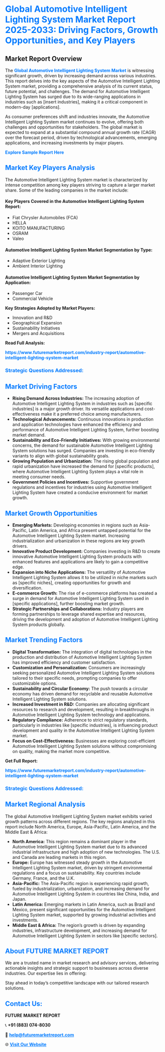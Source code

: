<h1 style="color: #007BFF;">Global Automotive Intelligent Lighting System Market Report 2025-2033: Driving Factors, Growth Opportunities, and Key Players</h1>

<section id="overview">
<h2>Market Report Overview</h2>
<p>The <a href="https://www.futuremarketreport.com/industry-report/automotive-intelligent-lighting-system-market" style="color: #007BFF; text-decoration: none;"><strong>Global Automotive Intelligent Lighting System Market</strong></a> is witnessing significant growth, driven by increasing demand across various industries. This report delves into the key aspects of the Automotive Intelligent Lighting System market, providing a comprehensive analysis of its current status, future potential, and challenges. The demand for Automotive Intelligent Lighting System has surged due to its wide-ranging applications in industries such as [insert industries], making it a critical component in modern-day [applications].</p>
<p>As consumer preferences shift and industries innovate, the Automotive Intelligent Lighting System market continues to evolve, offering both challenges and opportunities for stakeholders. The global market is expected to expand at a substantial compound annual growth rate (CAGR) over the forecast period, driven by technological advancements, emerging applications, and increasing investments by major players.</p>
</section>

<section id="overview">
<p><a href="https://www.futuremarketreport.com/request-sample/reportId=48279" style="color: #007BFF; text-decoration: none;"><strong>Explore Sample Report Here</strong></a></p>
</section>

<section id="key-players">
<h2 style="color: #007BFF;">Market Key Players Analysis</h2>
<p>The Automotive Intelligent Lighting System market is characterized by intense competition among key players striving to capture a larger market share. Some of the leading companies in the market include:</p>
<h4>Key Players Covered in the Automotive Intelligent Lighting System Report:</h4>
<ul><li>Fiat Chrysler Automobiles (FCA)</li><li>HELLA</li><li>KOITO MANUFACTURING</li><li>OSRAM</li><li>Valeo</li></ul>
<h4>Automotive Intelligent Lighting System Market Segmentation by Type:</h4>
<ul><li>Adaptive Exterior Lighting</li><li>Ambient Interior Lighting</li></ul>

<h4>Automotive Intelligent Lighting System Market Segmentation by Application:</h4>
<ul><li>Passenger Car</li><li>Commercial Vehicle</li></ul>
<p><strong>Key Strategies Adopted by Market Players:</strong></p>
<ul>
<li>Innovation and R&D</li>
<li>Geographical Expansion</li>
<li>Sustainability Initiatives</li>
<li>Mergers and Acquisitions</li>
</ul>
</section>

<section>
<p><strong>Read Full Analysis: </strong></p><a href="https://www.futuremarketreport.com/industry-report/automotive-intelligent-lighting-system-market" style="color: #007BFF; text-decoration: none;"><strong>https://www.futuremarketreport.com/industry-report/automotive-intelligent-lighting-system-market</strong></a>
<h3 style="color: #007BFF;">Strategic Questions Addressed:</h3>
</section>

<section id="driving-factors">
<h2 style="color: #007BFF;">Market Driving Factors</h2>
<ul>
<li><strong>Rising Demand Across Industries:</strong> The increasing adoption of Automotive Intelligent Lighting System in industries such as [specific industries] is a major growth driver. Its versatile applications and cost-effectiveness make it a preferred choice among manufacturers.</li>
<li><strong>Technological Advancements:</strong> Continuous innovations in production and application technologies have enhanced the efficiency and performance of Automotive Intelligent Lighting System, further boosting market demand.</li>
<li><strong>Sustainability and Eco-Friendly Initiatives:</strong> With growing environmental concerns, the demand for sustainable Automotive Intelligent Lighting System solutions has surged. Companies are investing in eco-friendly variants to align with global sustainability goals.</li>
<li><strong>Growing Population and Urbanization:</strong> The rising global population and rapid urbanization have increased the demand for [specific products], where Automotive Intelligent Lighting System plays a vital role in meeting consumer needs.</li>
<li><strong>Government Policies and Incentives:</strong> Supportive government regulations and incentives for industries using Automotive Intelligent Lighting System have created a conducive environment for market growth.</li>
</ul>
</section>

<section id="growth-opportunities">
<h2 style="color: #007BFF;">Market Growth Opportunities</h2>
<ul>
<li><strong>Emerging Markets:</strong> Developing economies in regions such as Asia-Pacific, Latin America, and Africa present untapped potential for the Automotive Intelligent Lighting System market. Increasing industrialization and urbanization in these regions are key growth drivers.</li>
<li><strong>Innovative Product Development:</strong> Companies investing in R&D to create innovative Automotive Intelligent Lighting System products with enhanced features and applications are likely to gain a competitive edge.</li>
<li><strong>Expansion into Niche Applications:</strong> The versatility of Automotive Intelligent Lighting System allows it to be utilized in niche markets such as [specific niches], creating opportunities for growth and diversification.</li>
<li><strong>E-commerce Growth:</strong> The rise of e-commerce platforms has created a surge in demand for Automotive Intelligent Lighting System used in [specific applications], further boosting market growth.</li>
<li><strong>Strategic Partnerships and Collaborations:</strong> Industry players are forming partnerships to leverage shared expertise and resources, driving the development and adoption of Automotive Intelligent Lighting System products globally.</li>
</ul>
</section>

<section id="trending-factors">
<h2 style="color: #007BFF;">Market Trending Factors</h2>
<ul>
<li><strong>Digital Transformation:</strong> The integration of digital technologies in the production and distribution of Automotive Intelligent Lighting System has improved efficiency and customer satisfaction.</li>
<li><strong>Customization and Personalization:</strong> Consumers are increasingly seeking personalized Automotive Intelligent Lighting System solutions tailored to their specific needs, prompting companies to offer customizable options.</li>
<li><strong>Sustainability and Circular Economy:</strong> The push towards a circular economy has driven demand for recyclable and reusable Automotive Intelligent Lighting System solutions.</li>
<li><strong>Increased Investment in R&D:</strong> Companies are allocating significant resources to research and development, resulting in breakthroughs in Automotive Intelligent Lighting System technology and applications.</li>
<li><strong>Regulatory Compliance:</strong> Adherence to strict regulatory standards, particularly in industries like [specific industries], is influencing product development and quality in the Automotive Intelligent Lighting System market.</li>
<li><strong>Focus on Cost-Effectiveness:</strong> Businesses are exploring cost-efficient Automotive Intelligent Lighting System solutions without compromising on quality, making the market more competitive.</li>
</ul>
</section>

<section>
<p><strong>Get Full Report: </strong></p><a href="https://www.futuremarketreport.com/industry-report/automotive-intelligent-lighting-system-market" style="color: #007BFF; text-decoration: none;"><strong>https://www.futuremarketreport.com/industry-report/automotive-intelligent-lighting-system-market</strong></a>
<h3 style="color: #007BFF;">Strategic Questions Addressed:</h3>
</section>


<section id="regional-analysis">
<h2 style="color: #007BFF;">Market Regional Analysis</h2>
<p>The global Automotive Intelligent Lighting System market exhibits varied growth patterns across different regions. The key regions analyzed in this report include North America, Europe, Asia-Pacific, Latin America, and the Middle East & Africa:</p>
<ul>
<li><strong>North America:</strong> This region remains a dominant player in the Automotive Intelligent Lighting System market due to its advanced industrial infrastructure and high adoption of new technologies. The U.S. and Canada are leading markets in this region.</li>
<li><strong>Europe:</strong> Europe has witnessed steady growth in the Automotive Intelligent Lighting System market, driven by stringent environmental regulations and a focus on sustainability. Key countries include Germany, France, and the U.K.</li>
<li><strong>Asia-Pacific:</strong> The Asia-Pacific region is experiencing rapid growth, fueled by industrialization, urbanization, and increasing demand for Automotive Intelligent Lighting System in countries like China, India, and Japan.</li>
<li><strong>Latin America:</strong> Emerging markets in Latin America, such as Brazil and Mexico, present significant opportunities for the Automotive Intelligent Lighting System market, supported by growing industrial activities and investments.</li>
<li><strong>Middle East & Africa:</strong> The region’s growth is driven by expanding industries, infrastructure development, and increasing demand for Automotive Intelligent Lighting System in sectors like [specific sectors].</li>
</ul>
</section>

<footer>
<h2 style="color: #007BFF;">About FUTURE MARKET REPORT</h2>
<p>We are a trusted name in market research and advisory services, delivering actionable insights and strategic support to businesses across diverse industries. Our expertise lies in offering:</p>

<p>Stay ahead in today’s competitive landscape with our tailored research solutions.</p>

<h2 style="color: #007BFF;">Contact Us:</h2>
<p><strong>FUTURE MARKET REPORT</strong></p>
<p>📞 <strong>+91 (883) 074-8030</strong></p>
<p>📧 <strong><a href="mailto:help@futuremarketreport.com" style="color: #007BFF;">help@futuremarketreport.com</a></strong></p>
<p>🌐 <strong><a href="https://www.futuremarketreport.com/" style="color: #007BFF;">Visit Our Website</a></strong></p>
</footer>
